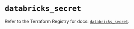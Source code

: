 # `databricks_secret`

Refer to the Terraform Registry for docs: [`databricks_secret`](https://registry.terraform.io/providers/databricks/databricks/1.59.0/docs/resources/secret).
